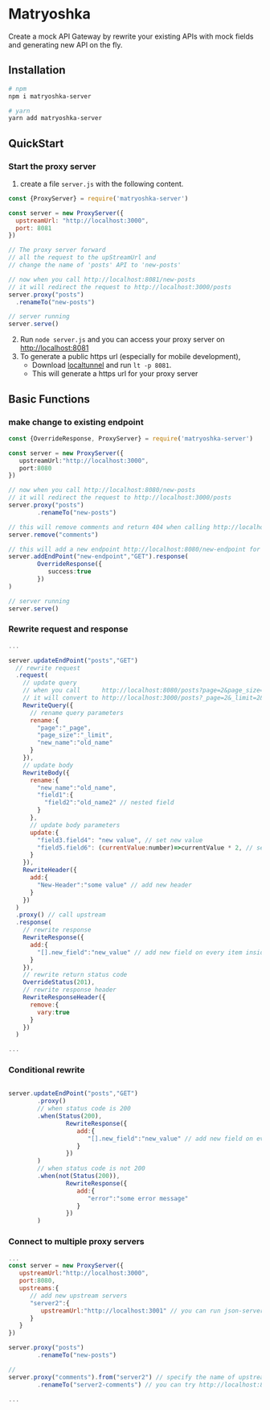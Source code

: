 # Matryoshka

Create a mock API Gateway by rewrite your existing APIs with mock fields and generating new API on the fly. 

## Installation

```bash
# npm
npm i matryoshka-server

# yarn
yarn add matryoshka-server
```

## QuickStart

### Start the proxy server

1. create a file ```server.js``` with the following content.

```js
const {ProxyServer} = require('matryoshka-server')

const server = new ProxyServer({
  upstreamUrl: "http://localhost:3000",
  port: 8081
})

// The proxy server forward
// all the request to the upStreamUrl and 
// change the name of 'posts' API to 'new-posts'

// now when you call http://localhost:8081/new-posts
// it will redirect the request to http://localhost:3000/posts
server.proxy("posts")
  .renameTo("new-posts")

// server running 
server.serve()

```

2. Run ```node server.js``` and you can access your proxy server on [http://localhost:8081](http://localhost:8081)
3. To generate a public https url (especially for mobile development),
    * Download [localtunnel](https://github.com/localtunnel/localtunnel#globally) and run ```lt -p 8081```.
    * This will generate a https url for your proxy server

## Basic Functions

### make change to existing endpoint

```ts
const {OverrideResponse, ProxyServer} = require('matryoshka-server')

const server = new ProxyServer({
   upstreamUrl:"http://localhost:3000",
   port:8080
})

// now when you call http://localhost:8080/new-posts
// it will redirect the request to http://localhost:3000/posts
server.proxy("posts")
        .renameTo("new-posts")

// this will remove comments and return 404 when calling http://localhost:8080/comments
server.remove("comments")

// this will add a new endpoint http://localhost:8080/new-endpoint for GET method and return {success:true}
server.addEndPoint("new-endpoint","GET").response(
        OverrideResponse({
           success:true
        })
)

// server running
server.serve()

```

### Rewrite request and response

```js
...

server.updateEndPoint("posts","GET")
  // rewrite request
  .request(
    // update query
    // when you call      http://localhost:8080/posts?page=2&page_size=2&new_name=value
    // it will convert to http://localhost:3000/posts?_page=2&_limit=2&old_name=value
    RewriteQuery({
      // rename query parameters
      rename:{
        "page":"_page",
        "page_size":"_limit",
        "new_name":"old_name"
      }
    }),
    // update body
    RewriteBody({
      rename:{
        "new_name":"old_name",
        "field1":{
          "field2":"old_name2" // nested field
        }
      },
      // update body parameters
      update:{
        "field3.field4": "new value", // set new value
        "field5.field6": (currentValue:number)=>currentValue * 2, // set new value according to current value
      }
    }),
    RewriteHeader({
      add:{
        "New-Header":"some value" // add new header
      }
    })
  )
  .proxy() // call upstream
  .response(
    // rewrite response
    RewriteResponse({
      add:{
        "[].new_field":"new_value" // add new field on every item inside array
      }
    }),
    // rewrite return status code
    OverrideStatus(201),
    // rewrite response header
    RewriteResponseHeader({
      remove:{
        vary:true
      }
    })
  )

...
```

### Conditional rewrite
```js

server.updateEndPoint("posts","GET")
        .proxy()
        // when status code is 200
        .when(Status(200),
                RewriteResponse({
                   add:{
                      "[].new_field":"new_value" // add new field on every item inside array
                   }
                })
        )
        // when status code is not 200
        .when(not(Status(200)),
                RewriteResponse({
                   add:{
                      "error":"some error message"
                   }
                })
        )


```

### Connect to multiple proxy servers

```js
...
const server = new ProxyServer({
   upstreamUrl:"http://localhost:3000",
   port:8080,
   upstreams:{
      // add new upstream servers
      "server2":{
         upstreamUrl:"http://localhost:3001" // you can run json-server db2.json --port 3001 to start a new server for this sample
      }
   }
})

server.proxy("posts")
        .renameTo("new-posts")

//
server.proxy("comments").from("server2") // specify the name of upstream server
        .renameTo("server2-comments") // you can try http://localhost:8080/server2-comments

...
```


